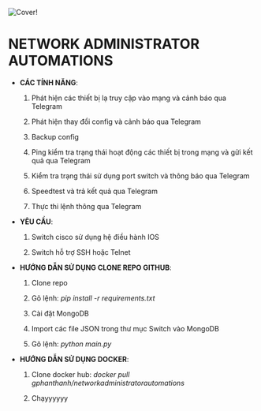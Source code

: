 ![Cover!](https://repository-images.githubusercontent.com/449102380/809b0ca9-4ec0-42cd-9b6c-efbd2d2083b9 "The Cover")
# **NETWORK ADMINISTRATOR AUTOMATIONS**

- **CÁC TÍNH NĂNG**:

  1. Phát hiện các thiết bị lạ truy cập vào mạng và cảnh báo qua Telegram

  2. Phát hiện thay đổi config và cảnh báo qua Telegram

  3. Backup config

  4. Ping kiểm tra trạng thái hoạt động các thiết bị trong mạng và gửi kết quả qua Telegram

  5. Kiểm tra trạng thái sử dụng port switch và thông báo qua Telegram

  6. Speedtest và trả kết quả qua Telegram

  7. Thực thi lệnh thông qua Telegram

- **YÊU CẦU**:

  1. Switch cisco sử dụng hệ điều hành IOS

  2. Switch hỗ trợ SSH hoặc Telnet

- **HƯỚNG DẪN SỬ DỤNG CLONE REPO GITHUB**:

  1. Clone repo

  2. Gõ lệnh: *pip install -r requirements.txt*

  3. Cài đặt MongoDB

  4. Import các file JSON trong thư mục Switch vào MongoDB

  5. Gõ lệnh: *python main.py*

- **HƯỚNG DẪN SỬ DỤNG DOCKER**:

  1. Clone docker hub: *docker pull gphanthanh/networkadministratorautomations*

  2. Chạyyyyyy
